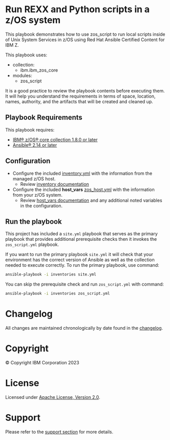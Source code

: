 # Run REXX and Python scripts in a z/OS system
This playbook demonstrates how to use zos_script to run local
scripts inside of Unix System Services in z/OS using Red Hat Ansible
Certified Content for IBM Z.

This playbook uses:
  - collection:
    - ibm.ibm_zos_core
  - modules:
    - zos_script

It is a good practice to review the playbook contents before executing
them. It will help you understand the requirements in terms of space, location,
names, authority, and the artifacts that will be created and cleaned up.

## Playbook Requirements
This playbook requires:

- [IBM® z/OS® core collection 1.8.0 or later](https://galaxy.ansible.com/ibm/ibm_zos_core)
- [Ansible® 2.14 or later](https://docs.ansible.com/ansible/latest/installation_guide/intro_installation.html)

## Configuration
- Configure the included [inventory.yml](inventories/inventory.yml) with the
  information from the managed z/OS host.
  - Review [inventory documentation](../../docs/share/zos_core/configure_inventory.md)
- Configure the included **host_vars** [zos_host.yml](inventories/host_vars/zos_host.yml)
  with the information from your z/OS system.
  - Review [host_vars documentation](../../docs/share/zos_core/configure_host_vars.md)
    and any additional noted variables in the configuration.

## Run the playbook
This project has included a `site.yml` playbook that serves as the primary playbook
that provides additional prerequisite checks then it invokes the `zos_script.yml`
playbook.

If you want to run the primary playbook `site.yml` it will check that your environment
has the correct version of Ansible as well as the collection needed to execute
correctly. To run the primary playbook, use command:

```bash
ansible-playbook -i inventories site.yml
```

You can skip the prerequisite check and run `zos_script.yml` with command:

```bash
ansible-playbook -i inventories zos_script.yml
```

# Changelog
All changes are maintained chronologically by date found in the
[changelog](changelog.yml).

# Copyright
© Copyright IBM Corporation 2023

# License
Licensed under [Apache License,
Version 2.0](https://opensource.org/licenses/Apache-2.0).

# Support
Please refer to the [support section](../../README.md#support) for more
details.
